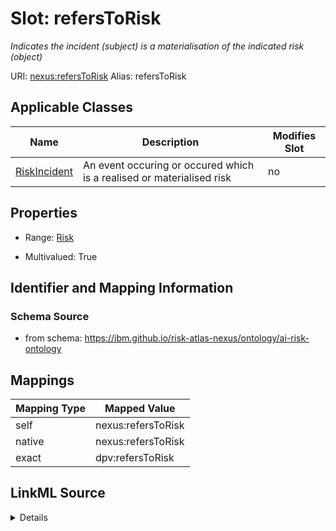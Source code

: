 

# Slot: refersToRisk


_Indicates the incident (subject) is a materialisation of the indicated risk (object)_





URI: [nexus:refersToRisk](https://ibm.github.io/risk-atlas-nexus/ontology/refersToRisk)
Alias: refersToRisk

<!-- no inheritance hierarchy -->





## Applicable Classes

| Name | Description | Modifies Slot |
| --- | --- | --- |
| [RiskIncident](RiskIncident.md) | An event occuring or occured which is a realised or materialised risk |  no  |







## Properties

* Range: [Risk](Risk.md)

* Multivalued: True





## Identifier and Mapping Information







### Schema Source


* from schema: https://ibm.github.io/risk-atlas-nexus/ontology/ai-risk-ontology




## Mappings

| Mapping Type | Mapped Value |
| ---  | ---  |
| self | nexus:refersToRisk |
| native | nexus:refersToRisk |
| exact | dpv:refersToRisk |




## LinkML Source

<details>
```yaml
name: refersToRisk
description: Indicates the incident (subject) is a materialisation of the indicated
  risk (object)
from_schema: https://ibm.github.io/risk-atlas-nexus/ontology/ai-risk-ontology
exact_mappings:
- dpv:refersToRisk
rank: 1000
domain: RiskIncident
alias: refersToRisk
domain_of:
- RiskIncident
range: Risk
multivalued: true
inlined: false

```
</details>
